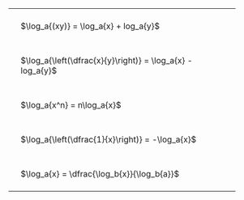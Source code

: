---
---

#  
<br>
<style type="text/css">
#T_aae84 th.col_heading {
  text-align: left;
  font-size: 1em;
}
#T_aae84 td {
  text-align: left;
  font-size: 1em;
  padding: 1.5em;
}
#T_aae84_row0_col0, #T_aae84_row1_col0, #T_aae84_row2_col0, #T_aae84_row3_col0, #T_aae84_row4_col0 {
  width: 400px;
  white-space: pre-wrap;
}
</style>
<table id="T_aae84">
  <thead>
  </thead>
  <tbody>
    <tr>
      <td id="T_aae84_row0_col0" class="data row0 col0" >$\log_a{(xy)} = \log_a{x} + log_a{y}$</td>
    </tr>
    <tr>
      <td id="T_aae84_row1_col0" class="data row1 col0" >$\log_a{\left(\dfrac{x}{y}\right)} = \log_a{x} - log_a{y}$</td>
    </tr>
    <tr>
      <td id="T_aae84_row2_col0" class="data row2 col0" >$\log_a{x^n} = n\log_a{x}$</td>
    </tr>
    <tr>
      <td id="T_aae84_row3_col0" class="data row3 col0" >$\log_a{\left(\dfrac{1}{x}\right)} = -\log_a{x}$</td>
    </tr>
    <tr>
      <td id="T_aae84_row4_col0" class="data row4 col0" >$\log_a{x} = \dfrac{\log_b{x}}{\log_b{a}}$</td>
    </tr>
  </tbody>
</table>
